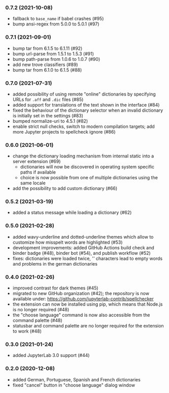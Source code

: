 ### 0.7.2 (2021-10-08)
- fallback to `base_name` if babel crashes (#95)
- bump ansi-regex from 5.0.0 to 5.0.1 (#97)

### 0.7.1 (2021-09-01)
- bump tar from 6.1.5 to 6.1.11 (#92)
- bump url-parse from 1.5.1 to 1.5.3 (#91)
- bump path-parse from 1.0.6 to 1.0.7 (#90)
- add new trove classifiers (#89)
- bump tar from 6.1.0 to 6.1.5 (#88)

### 0.7.0 (2021-07-31)
- added possibility of using remote "online" dictionaries by specifying URLs for `.aff` and `.dic` files (#85)
- added support for translations of the text shown in the interface (#84)
- fixed the behaviour of the dictionary selector when an invalid dictionary is initially set in the settings (#83)
- bumped normalize-uri to 4.5.1 (#82)
- enable strict null checks, switch to modern compilation targets; add more Jupyter projects to spellcheck ignore (#86)

### 0.6.0 (2021-06-01)
- change the dictionary loading mechanism from internal static into a server extension (#69)
  - dictionaries will now be discovered in operating system specific paths if available
  - choice is now possible from one of multiple dictionaries using the same locale
- add the possibility to add custom dictionary (#66)

### 0.5.2 (2021-03-19)
- added a status message while loading a dictionary (#62)

### 0.5.0 (2021-02-28)

- added wavy-underline and dotted-underline themes which allow to customize how misspelt words are highlighted (#53)
- development improvements: added GitHub Actions build check and binder badge (#48), binder bot (#54), and publish workflow (#52)
- fixes: dictionaries were loaded twice, '' characters lead to empty words and problems in the german dictionaries

### 0.4.0 (2021-02-26)

- improved contrast for dark themes (#45)
- migrated to new GitHub organization (#42); the repository is now available under: https://github.com/jupyterlab-contrib/spellchecker
- the extension can now be installed using pip, which means that Node.js is no longer required (#48)
- the "choose language" command is now also accessible from the command palette (#48)
- statusbar and command palette are no longer required for the extension to work (#48)

### 0.3.0 (2021-01-24)

- added JupyterLab 3.0 support (#44)

### 0.2.0 (2020-12-08)

- added German, Portuguese, Spanish and French dictionaries
- fixed "cancel" button in "choose language" dialog window
